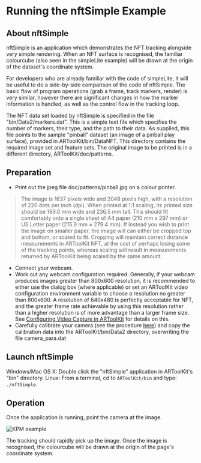 # Running the nftSimple Example

## About nftSimple
nftSimple is an application which demonstrates the NFT tracking alongside very simple rendering. When an NFT surface is recognised, the familiar colourcube (also seen in the simpleLite example) will be drawn at the origin of the dataset's coordinate system.

For developers who are already familiar with the code of simpleLite, it will be useful to do a side-by-side comparison of the code of nftSimple. The basic flow of program operations (grab a frame, track markers, render) is very similar, however there are significant changes in how the marker information is handled, as well as the control flow in the tracking loop.

The NFT data set loaded by nftSimple is specified in the file "bin/Data2/markers.dat". This is a simple text file which specifies the number of markers, their type, and the path to their data. As supplied, this file points to the sample "pinball" dataset (an image of a pinball play surface), provided in ARToolKit/bin/DataNFT. This directory contains the required image set and feature sets. The original image to be printed is in a different directory, ARToolKit/doc/patterns.

## Preparation
-   Print out the jpeg file doc/patterns/pinball.jpg on a colour printer.

> The image is 1637 pixels wide and 2048 pixels high, with a resolution of 220 dots per inch (dpi). When printed at 1:1 scaling, its printed size should be 189.0 mm wide and 236.5 mm tall. This should fit comfortably onto a single sheet of A4 paper (210 mm x 297 mm) or US Letter paper (215.9 mm × 279.4 mm).
> If instead you wish to print the image on smaller paper, the image will can either be cropped top and bottom, or scaled to fit. Cropping will maintain correct distance measurements in ARToolKit NFT, at the cost of perhaps losing some of the tracking points, whereas scaling will result in measurements returned by ARToolKit being scaled by the same amount.

-   Connect your webcam.
-   Work out any webcam configuration required. Generally, if your webcam produces images greater than 800x600 resolution, it is recommended to either use the dialog box (where applicable) or set an ARToolKit video configuration environment variable to choose a resolution no greater than 800x600. A resolution of 640x480 is perfectly acceptable for NFT, and the greater frame rate achievable by using this resolution rather than a higher resolution is of more advantage than a larger frame size. See [Configuring Video Capture in ARToolKit][1] for details on this.
-   Carefully calibrate your camera (see the procedure [here][2]) and copy the calibration data into the ARToolKit/bin/Data2 directory, overwriting the file camera_para.dat

## Launch nftSimple
Windows/Mac OS X: Double click the "nftSimple" application in ARToolKit's "bin" directory. Linux: From a terminal, cd to `ARToolKit/bin` and type: `./nftSimple`.

## Operation
Once the application is running, point the camera at the image.

![KPM example][NFT_example_KPM_holding_webcam]

The tracking should rapidly pick up the image. Once the image is recognised, the colourcube will be drawn at the origin of the page's coordinate system.

[1]: config_video_capture
[2]: camera_calibration

[NFT_example_KPM_holding_webcam]: /NFT_example_KPM_holding_webcam.jpg

